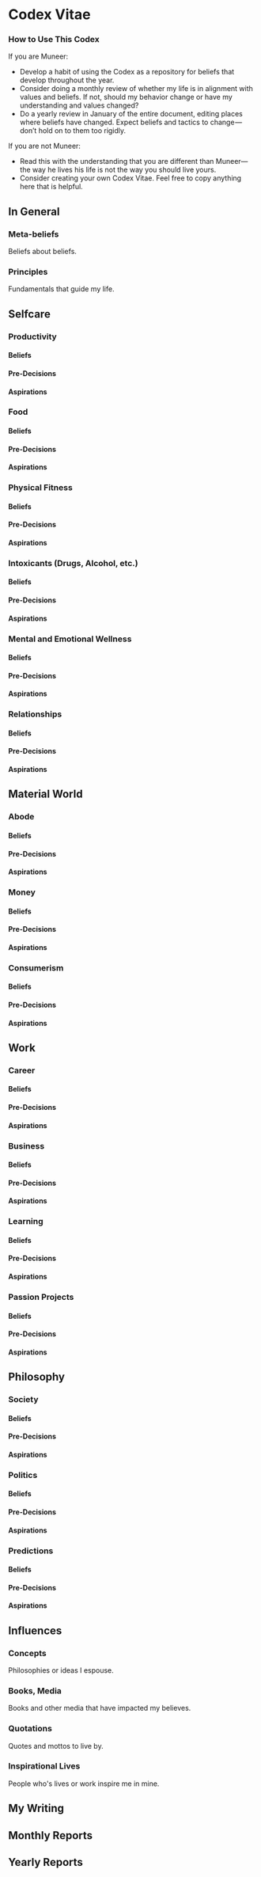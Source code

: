 # Codex Vitae

### How to Use This Codex

If you are Muneer:

- Develop a habit of using the Codex as a repository for beliefs that develop throughout the year.
- Consider doing a monthly review of whether my life is in alignment with values and beliefs. If not, should my behavior change or have my understanding and values changed?
- Do a yearly review in January of the entire document, editing places where beliefs have changed. Expect beliefs and tactics to change — don’t hold on to them too rigidly.

If you are not Muneer:

- Read this with the understanding that you are different than Muneer— the way he lives his life is not the way you should live yours.
- Consider creating your own Codex Vitae. Feel free to copy anything here that is helpful.

## In General

### Meta-beliefs

Beliefs about beliefs.

### Principles

Fundamentals that guide my life.

## Selfcare

### Productivity

#### Beliefs

#### Pre-Decisions

#### Aspirations

### Food

#### Beliefs

#### Pre-Decisions

#### Aspirations

### Physical Fitness

#### Beliefs

#### Pre-Decisions

#### Aspirations

### Intoxicants (Drugs, Alcohol, etc.)

#### Beliefs

#### Pre-Decisions

#### Aspirations

### Mental and Emotional Wellness

#### Beliefs

#### Pre-Decisions

#### Aspirations

### Relationships

#### Beliefs

#### Pre-Decisions

#### Aspirations

## Material World

### Abode

#### Beliefs

#### Pre-Decisions

#### Aspirations

### Money

#### Beliefs

#### Pre-Decisions

#### Aspirations

### Consumerism

#### Beliefs

#### Pre-Decisions

#### Aspirations

## Work

### Career

#### Beliefs

#### Pre-Decisions

#### Aspirations

### Business

#### Beliefs

#### Pre-Decisions

#### Aspirations

### Learning

#### Beliefs

#### Pre-Decisions

#### Aspirations

### Passion Projects

#### Beliefs

#### Pre-Decisions

#### Aspirations

## Philosophy

### Society

#### Beliefs

#### Pre-Decisions

#### Aspirations

### Politics

#### Beliefs

#### Pre-Decisions

#### Aspirations

### Predictions

#### Beliefs

#### Pre-Decisions

#### Aspirations

## Influences

### Concepts

Philosophies or ideas I espouse.

### Books, Media

Books and other media that have impacted my believes.

### Quotations

Quotes and mottos to live by.

### Inspirational Lives

People who's lives or work inspire me in mine.

## My Writing

## Monthly Reports

## Yearly Reports
